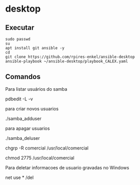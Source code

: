# desktop

## Executar ##
```
sudo passwd
su
apt install git ansible -y
cd
git clone https://github.com/rpires-enkel/ansible-desktop
ansible-playbook ~/ansible-desktop/playbook_CALEX.yaml
```



## Comandos ##
Para listar usuários do samba

pdbedit -L -v

para criar novos usuarios

./samba_adduser <usuario>

para apagar usuarios

./samba_deluser <usuario>

chgrp -R comercial /usr/local/comercial

chmod 2775 /usr/local/comercial

Para deletar informacoes de usuario gravadas no Windows

net use * /del
